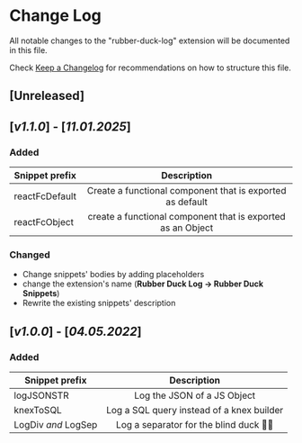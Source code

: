 # Change Log

All notable changes to the "rubber-duck-log" extension will be documented in this file.

Check [Keep a Changelog](http://keepachangelog.com/) for recommendations on how to structure this file.

## [Unreleased]

## [_v1.1.0_] - [_11.01.2025_]

### Added
| Snippet prefix  | Description |
| ------------- |:-------------:|
| reactFcDefault     | Create a functional component that is exported as default    |
| reactFcObject      | create a functional component that is exported as an Object     |


### Changed
 - Change snippets' bodies by adding placeholders
 - change the extension's name (**Rubber Duck Log -> Rubber Duck Snippets**)
 - Rewrite the existing snippets' description
 

## [_v1.0.0_] - [_04.05.2022_]

### Added
| Snippet prefix  | Description |
| ------------- |:-------------:|
| logJSONSTR     | Log the JSON of a JS Object    |
| knexToSQL      | Log a SQL query instead of a knex builder     |
| LogDiv _and_ LogSep | Log a separator for the blind duck 🦆🦆     |
